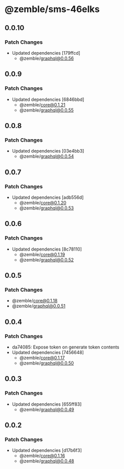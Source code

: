 # @zemble/sms-46elks

## 0.0.10

### Patch Changes

- Updated dependencies [179ffcd]
  - @zemble/graphql@0.0.56

## 0.0.9

### Patch Changes

- Updated dependencies [6846bbd]
  - @zemble/core@0.1.21
  - @zemble/graphql@0.0.55

## 0.0.8

### Patch Changes

- Updated dependencies [03e4bb3]
  - @zemble/graphql@0.0.54

## 0.0.7

### Patch Changes

- Updated dependencies [adb556d]
  - @zemble/core@0.1.20
  - @zemble/graphql@0.0.53

## 0.0.6

### Patch Changes

- Updated dependencies [8c78110]
  - @zemble/core@0.1.19
  - @zemble/graphql@0.0.52

## 0.0.5

### Patch Changes

- @zemble/core@0.1.18
- @zemble/graphql@0.0.51

## 0.0.4

### Patch Changes

- da74085: Expose token on generate token contents
- Updated dependencies [7456648]
  - @zemble/core@0.1.17
  - @zemble/graphql@0.0.50

## 0.0.3

### Patch Changes

- Updated dependencies [655ff83]
  - @zemble/graphql@0.0.49

## 0.0.2

### Patch Changes

- Updated dependencies [d17b6f3]
  - @zemble/core@0.1.16
  - @zemble/graphql@0.0.48
